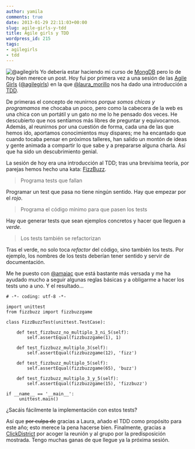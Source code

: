 ```yaml
---
author: yamila
comments: true
date: 2013-01-29 22:11:03+00:00
slug: agile-girls-y-tdd
title: Agile girls y TDD
wordpress_id: 215
tags:
- agilegirls
- tdd
---
```


![@agilegirls](/images/2013/01/agile-girls.jpg)
Yo debería estar haciendo mi curso de [MongDB](https://education.10gen.com/courses/10gen/M101P/2013_Spring/about) pero lo de hoy bien merece un post. Hoy fui por primera vez a una sesión de las [Agile Girls](http://www.agile-girls.com/) ([@agilegirls](https://twitter.com/agilegirls)) en la que [@laura_morillo](https://twitter.com/laura_morillo) nos ha dado una introducción a [TDD](http://en.wikipedia.org/wiki/Test-driven_development).
<!-- more -->
De primeras el concepto de reunirnos _porque somos chicas y programamos_ me chocaba un poco, pero como la cabecera de la web es una chica con un portátil y un gato no me lo he pensado dos veces. He descubierto que nos sentíamos más libres de preguntar y equivocarnos. Además, al reunirnos por una cuestión de forma, cada una de las que hemos ido, aportamos conocimientos muy dispares; me ha encantado que cuando tocaba pensar en próximos talleres, han salido un montón de ideas y gente animada a compartir lo que sabe y a prepararse alguna charla. Así que ha sido un descubrimiento genial.

La sesión de hoy era una introducción al TDD; tras una brevísima teoría, por parejas hemos hecho una kata: [FizzBuzz](http://en.wikipedia.org/wiki/Fizz_buzz).



> Programa tests que fallan



Programar un test que pasa no tiene ningún sentido. Hay que empezar por el _rojo_.



> Programa el código mínimo para que pasen los tests



Hay que generar tests que sean ejemplos concretos y hacer que lleguen a _verde_.


> Los tests también se refactorizan



Tras el verde, no solo toca _refactor_ del código, sino también los tests. Por ejemplo, los nombres de los tests deberían tener sentido y servir de documentación.

Me he puesto con [@amaiac](https://twitter.com/amaiac) que está bastante más versada y me ha ayudado mucho a seguir algunas reglas básicas y a obligarme a hacer los tests uno a uno. Y el resultado...




    # -*- coding: utf-8 -*-

    import unittest
    from fizzbuzz import fizzbuzzgame

    class FizzBuzzTest(unittest.TestCase):

        def test_fizzbuzz_no_multiplo_3_ni_5(self):
            self.assertEqual(fizzbuzzgame(1), 1)

        def test_fizzbuzz_multiplo_3(self):
            self.assertEqual(fizzbuzzgame(12), 'fizz')

        def test_fizzbuzz_multiplo_5(self):
            self.assertEqual(fizzbuzzgame(65), 'buzz')

        def test_fizzbuzz_multiplo_3_y_5(self):
            self.assertEqual(fizzbuzzgame(15), 'fizzbuzz')

    if __name__ == '__main__':
         unittest.main()




¿Sacáis fácilmente la implementación con estos tests?

Así que <del>por culpa de</del> gracias a Laura, añado el TDD como propósito para este año; esto merece la pena hacerse bien. Finalmente, gracias a [ClickDistrict](http://clickdistrict.es/) por acoger la reunión y al grupo por la predisposición mostrada. Tengo muchas ganas de que llegue ya la próxima sesión.
